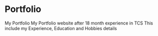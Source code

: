 # Portfolio
My Portfolio
My Portfolio website after 18 month experience in TCS
This include my Experience, Education and Hobbies details

